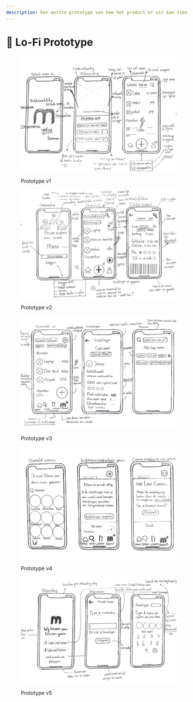 ```yaml
---
description: Een eerste prototype van hoe het product er uit kan zien
---
```


# 📱 Lo-Fi Prototype

<figure><img src="../.gitbook/assets/Schermafbeelding 2022-11-26 om 01.09.48.png" alt=""><figcaption><p>Prototype v1</p></figcaption></figure>

<figure><img src="../.gitbook/assets/Schermafbeelding 2022-11-26 om 01.10.04.png" alt=""><figcaption><p>Prototype v2</p></figcaption></figure>

<figure><img src="../.gitbook/assets/Schermafbeelding 2022-11-26 om 01.10.23.png" alt=""><figcaption><p>Prototype v3</p></figcaption></figure>

<figure><img src="../.gitbook/assets/Schermafbeelding 2022-11-26 om 01.10.35.png" alt=""><figcaption><p>Prototype v4</p></figcaption></figure>

<figure><img src="../.gitbook/assets/Schermafbeelding 2022-11-26 om 01.10.51.png" alt=""><figcaption><p>Prototype v5</p></figcaption></figure>
